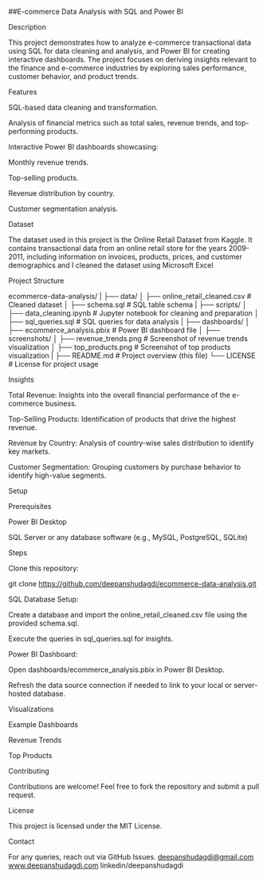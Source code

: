 ##E-commerce Data Analysis with SQL and Power BI

Description

This project demonstrates how to analyze e-commerce transactional data using SQL for data cleaning and analysis, and Power BI for creating interactive dashboards. The project focuses on deriving insights relevant to the finance and e-commerce industries by exploring sales performance, customer behavior, and product trends.

Features

SQL-based data cleaning and transformation.

Analysis of financial metrics such as total sales, revenue trends, and top-performing products.

Interactive Power BI dashboards showcasing:

Monthly revenue trends.

Top-selling products.

Revenue distribution by country.

Customer segmentation analysis.

Dataset

The dataset used in this project is the Online Retail Dataset from Kaggle. It contains transactional data from an online retail store for the years 2009-2011, including information on invoices, products, prices, and customer demographics and I cleaned the dataset using Microsoft Excel 

Project Structure

ecommerce-data-analysis/
|
├── data/
│   ├── online_retail_cleaned.csv      # Cleaned dataset
│   ├── schema.sql                     # SQL table schema
|
├── scripts/
│   ├── data_cleaning.ipynb            # Jupyter notebook for cleaning and preparation
│   ├── sql_queries.sql                # SQL queries for data analysis
|
├── dashboards/
│   ├── ecommerce_analysis.pbix        # Power BI dashboard file
│   ├── screenshots/
│       ├── revenue_trends.png         # Screenshot of revenue trends visualization
│       ├── top_products.png           # Screenshot of top products visualization
|
├── README.md                          # Project overview (this file)
└── LICENSE                            # License for project usage

Insights

Total Revenue: Insights into the overall financial performance of the e-commerce business.

Top-Selling Products: Identification of products that drive the highest revenue.

Revenue by Country: Analysis of country-wise sales distribution to identify key markets.

Customer Segmentation: Grouping customers by purchase behavior to identify high-value segments.

Setup

Prerequisites

Power BI Desktop

SQL Server or any database software (e.g., MySQL, PostgreSQL, SQLite)

Steps

Clone this repository:

git clone https://github.com/deepanshudagdi/ecommerce-data-analysis.git

SQL Database Setup:

Create a database and import the online_retail_cleaned.csv file using the provided schema.sql.

Execute the queries in sql_queries.sql for insights.

Power BI Dashboard:

Open dashboards/ecommerce_analysis.pbix in Power BI Desktop.

Refresh the data source connection if needed to link to your local or server-hosted database.

Visualizations

Example Dashboards

Revenue Trends



Top Products


Contributing

Contributions are welcome! Feel free to fork the repository and submit a pull request.

License

This project is licensed under the MIT License.

Contact

For any queries, reach out via GitHub Issues.
deepanshudagdi@gmail.com
www.deepanshudagdi.com
linkedin/deepanshudagdi

